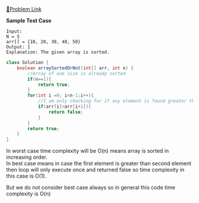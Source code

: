 [📍Problem Link](https://practice.geeksforgeeks.org/problems/check-if-an-array-is-sorted0701/1?utm_source=youtube&utm_medium=collab_striver_ytdescription&utm_campaign=check-if-an-array-is-sorted)

**Sample Test Case**
```
Input:
N = 5
arr[] = {10, 20, 30, 40, 50}
Output: 1
Explanation: The given array is sorted.
```

```java
class Solution {
    boolean arraySortedOrNot(int[] arr, int n) {
        //Array of one size is already sorted
        if(n==1){
            return true;
        }
        for(int i =0; i<n-1;i++){
            //I am only checking for if any element is found greater than its neighbor then that array is not sorted in ascending order
            if(arr[i]>arr[i+1]){
                return false;
            }
        }
        return true;
    }
}
```

In worst case time complexity will be O(n) means array is sorted in increasing order.<br>
In best case means in case the first element is greater than second element then loop will only execute once and returned false so time complexity in this case is O(1). 

But we do not consider best case always so in general this code time complexity is O(n)